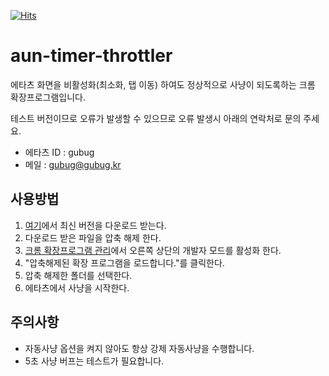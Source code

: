 [![Hits](https://hits.seeyoufarm.com/api/count/incr/badge.svg?url=https%3A%2F%2Fgithub.com%2Fgubug0%2Faun-timer-throttler&count_bg=%2379C83D&title_bg=%23555555&icon=&icon_color=%23E7E7E7&title=hits&edge_flat=false)](https://hits.seeyoufarm.com)

# aun-timer-throttler

에타츠 화면을 비활성화(최소화, 탭 이동) 하여도 정상적으로 사냥이 되도록하는 크롬 확장프로그램입니다.

테스트 버전이므로 오류가 발생할 수 있으므로 오류 발생시 아래의 연락처로 문의 주세요.

* 에타츠 ID : gubug
* 메일 : gubug@gubug.kr

## 사용방법

1. [여기](https://github.com/gubug0/aun-timer-throttler/releases)에서 최신 버전을 다운로드 받는다.
2. 다운로드 받은 파일을 압축 해제 한다.
3. [크롬 확장프로그램 관리](chrome://extensions/)에서 오른쪽 상단의 개발자 모드를 활성화 한다.
4. "압축해제된 확장 프로그램을 로드합니다."를 클릭한다.
5. 압축 해제한 폴더를 선택한다.
6. 에타츠에서 사냥을 시작한다.

## 주의사항
* 자동사냥 옵션을 켜지 않아도 항상 강제 자동사냥을 수행합니다.
* 5초 사냥 버프는 테스트가 필요합니다.
